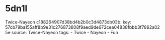 # 5dn1l
Twice-Nayeon
c188264907d38bd4b2b0c3d4873db03b:
  key: 57cb79ba155aff8b9e31c276873808f9aed9de672cea04838fbbb3f7892a025e
  source: Twice-Nayeon
  tags:
    - Twice
    - Nayeon
    - Fun
